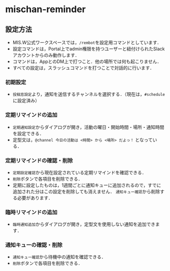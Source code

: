 # mischan-reminder
## 設定方法
* MIS.W公式ワークスペースでは，`/rembot`を設定用コマンドとしています．
* 設定コマンドは，Portal上でadmin権限を持つユーザーと紐付けられたSlackアカウントからのみ動作します．
* コマンドは，AppとのDM上で打つこと．他の場所では何も起こりません．
* すべての設定は，スラッシュコマンドを打つことで対話的に行います．

### 初期設定
* `投稿窓設定`より，通知を送信するチャンネルを選択する．（現在は，`#schedule`に設定済み）

### 定期リマインドの追加
* `定期通知設定`からダイアログが開き，活動の曜日・開始時間・場所・通知時間を設定できる．
* 定型文は，`@channel 今日の活動は <時間> から <場所> だよっ！` となっている．


### 定期リマインドの確認・削除
* `定期設定確認`から現在設定されている定期リマインドを確認できる．
* `削除`ボタンで各項目を削除できる．
* 定期に設定したものは，1週間ごとに通知キューに追加されるので，すでに追加された分はこの設定を削除しても消えません． `通知キュー確認`から削除する必要があります．

### 臨時リマインドの追加
* `臨時通知追加`からダイアログが開き，定型文を使用しない通知を追加できます．

### 通知キューの確認・削除
* `通知キュー確認`から待機中の通知を確認できる．
* `削除`ボタンで各項目を削除できる．